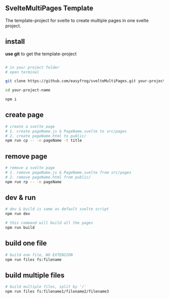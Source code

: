 ## SvelteMultiPages Template

The template-project for svelte to create multiple pages in one svelte project.

## install

**use git** to get the template-project

```bash

# in your project folder
# open terminal

git clone https://github.com/easyfrog/svelteMultiPages.git your-project-name

cd your-project-name

npm i

```


## create page

```bash 
# create a svelte page
# 1. create pageName.js & PageName.svelte to src/pages
# 2. create pageName.html to public/
npm run cp -- -n pageName -t title
```

## remove page

```bash 
# remove a svelte page
# 1. remove pageName.js & PageName.svelte from src/pages
# 2. remove pageName.html from public/
npm run rp -- -n pageName
```

## dev & run

```bash 
# dev & build is same as default svelte script
npm run dev

# this command will build all the pages
npm run build
```

## build one file

```bash 
# build one file, NO EXTENSION
npm run files fs:filename
```

## build multiple files

```bash 
# build multiple files, split by '/'
npm run files fs:filename1/filename2/filename3

```



